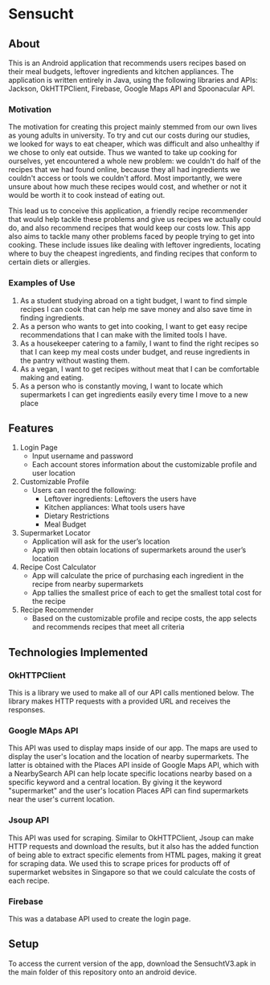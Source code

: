 # Sensucht


## About

This is an Android application that recommends users recipes based on their meal budgets, leftover ingredients and kitchen appliances. The application is written entirely in Java, using the following libraries and APIs: Jackson, OkHTTPClient, Firebase, Google Maps API and Spoonacular API.

### Motivation

The motivation for creating this project mainly stemmed from our own lives as young adults in university. To try and cut our costs during our studies, we looked for ways to eat cheaper, which was difficult and also unhealthy if we chose to only eat outside. Thus we wanted to take up cooking for ourselves, yet encountered a whole new problem: we couldn't do half of the recipes that we had found online, because they all had ingredients we couldn't access or tools we couldn't afford. Most importantly, we were unsure about how much these recipes would cost, and whether or not it would be worth it to cook instead of eating out.

This lead us to conceive this application, a friendly recipe recommender that would help tackle these problems and give us recipes we actually could do, and also recommend recipes that would keep our costs low. This app also aims to tackle many other problems faced by people trying to get into cooking. These include issues like dealing with leftover ingredients, locating where to buy the cheapest ingredients, and finding recipes that conform to certain diets or allergies.

### Examples of Use

1. As a student studying abroad on a tight budget, I want to find simple recipes I can cook that can help me save money and also save time in finding ingredients.
2. As a person who wants to get into cooking, I want to get easy recipe recommendations that I can make with the limited tools I have.
3. As a housekeeper catering to a family, I want to find the right recipes so that I can keep my meal costs under budget, and reuse ingredients in the pantry without wasting them.
4. As a vegan, I want to get recipes without meat that I can be comfortable making and eating.
5. As a person who is constantly moving, I want to locate which supermarkets I can get ingredients easily every time I move to a new place

## Features

1. Login Page
	- Input username and password
	- Each account stores information about the customizable profile and user location
2. Customizable Profile
	- Users can record the following:
		- Leftover ingredients: Leftovers the users have
		- Kitchen appliances: What tools users have
		- Dietary Restrictions
		- Meal Budget
3. Supermarket Locator
	- Application will ask for the user’s location
	- App will then obtain locations of supermarkets around the user’s location
4. Recipe Cost Calculator
	- App will calculate the price of purchasing each ingredient in the recipe from nearby supermarkets
	- App tallies the smallest price of each to get the smallest total cost for the recipe
5. Recipe Recommender
	- Based on the customizable profile and recipe costs, the app selects and recommends recipes that meet all criteria

## Technologies Implemented

### OkHTTPClient

This is a library we used to make all of our API calls mentioned below. The library makes HTTP requests with a provided URL and receives the responses.

### Google MAps API

This API was used to display maps inside of our app. The maps are used to display the user's location and the location of nearby supermarkets. The latter is obtained with the Places API inside of Google Maps API, which with a NearbySearch API can help locate specific locations nearby based on a specific keyword and a central location. By giving it the keyword "supermarket" and the user's location Places API can find supermarkets near the user's current location.

### Jsoup API

This API was used for scraping. Similar to OkHTTPClient, Jsoup can make HTTP requests and download the results, but it also has the added function of being able to extract specific elements from HTML pages, making it great for scraping data. We used this to scrape prices for products off of supermarket websites in Singapore so that we could calculate the costs of each recipe.

### Firebase

This was a database API used to create the login page.


## Setup
To access the current version of the app, download the SensuchtV3.apk in the main folder of this repository onto an android device.
